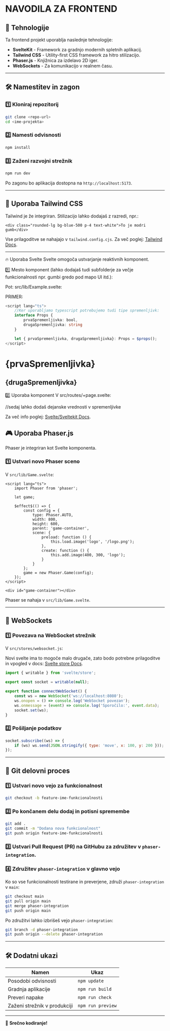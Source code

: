 # NAVODILA ZA FRONTEND

## 📌 Tehnologije

Ta frontend projekt uporablja naslednje tehnologije:

- **SvelteKit** - Framework za gradnjo modernih spletnih aplikacij.
- **Tailwind CSS** - Utility-first CSS framework za hitro stilizacijo.
- **Phaser.js** - Knjižnica za izdelavo 2D iger.
- **WebSockets** - Za komunikacijo v realnem času.

---

## 🛠️ Namestitev in zagon

### 1️⃣ Kloniraj repozitorij

```sh
git clone <repo-url>
cd <ime-projekta>
```

### 2️⃣ Namesti odvisnosti

```sh
npm install
```

### 3️⃣ Zaženi razvojni strežnik

```sh
npm run dev
```

Po zagonu bo aplikacija dostopna na `http://localhost:5173`.

---

## 🎨 Uporaba Tailwind CSS

Tailwind je že integriran. Stilizacijo lahko dodajaš z razredi, npr.:

```svelte
<div class="rounded-lg bg-blue-500 p-4 text-white">To je modri gumb</div>
```

Vse prilagoditve se nahajajo v `tailwind.config.cjs`.
Za več poglej: [Tailwind Docs](https://tailwindcss.com/docs/installation/using-vite).

---

🔥 Uporaba Svelte
Svelte omogoča ustvarjanje reaktivnih komponent.

1️⃣ Mesto komponent (lahko dodajaš tudi subfolderje za večje funkcionalnosti npr. gumbi gredo pod mapo UI itd.):

Pot: src/lib/Example.svelte:

PRIMER:

```ts
<script lang="ts">
    //Ker uporabljamo typescript potrebujemo tudi tipe spremenljivk:
	interface Props {
		prvaSpremenljivka: bool,
        drugaSpremenljivka: string
	}

	let { prvaSpremenljivka, drugaSpremenljivka}: Props = $props();
</script>
```

<div>
    <h1>{prvaSpremenljivka}</h1>
    <h2>{drugaSpremenljivka}</h2>
</div>

2️⃣ Uporaba komponent
V src/routes/+page.svelte:

<script>
    import Example from '../lib/Example.svelte';
</script>

//sedaj lahko dodaš dejanske vrednosti v spremenljivke
<Example prvaSpremenljivka={true} drugaSpremenljivka="test"/>

Za več info poglej: [Svelte/Sveltekit Docs](https://svelte.dev/docs).

## 🎮 Uporaba Phaser.js

Phaser je integriran kot Svelte komponenta.

### 1️⃣ Ustvari novo Phaser sceno

V `src/lib/Game.svelte`:

```svelte
<script lang="ts">
	import Phaser from 'phaser';

	let game;

	$effect$(() => {
		const config = {
			type: Phaser.AUTO,
			width: 800,
			height: 600,
			parent: 'game-container',
			scene: {
				preload: function () {
					this.load.image('logo', '/logo.png');
				},
				create: function () {
					this.add.image(400, 300, 'logo');
				}
			}
		};
		game = new Phaser.Game(config);
	});
</script>

<div id="game-container"></div>
```

Phaser se nahaja v `src/lib/Game.svelte`.

---

## 🔗 WebSockets

### 1️⃣ Povezava na WebSocket strežnik

V `src/stores/websocket.js`:

Novi svelte ima to mogoče malo drugače, zato bodo potrebne prilagoditve in vpogled v docs:
[Svelte store Docs](https://svelte.dev/docs/svelte/svelte-store).

```js
import { writable } from 'svelte/store';

export const socket = writable(null);

export function connectWebSocket() {
	const ws = new WebSocket('ws://localhost:8080');
	ws.onopen = () => console.log('WebSocket povezan');
	ws.onmessage = (event) => console.log('Sporočilo:', event.data);
	socket.set(ws);
}
```

### 2️⃣ Pošiljanje podatkov

```js
socket.subscribe((ws) => {
	if (ws) ws.send(JSON.stringify({ type: 'move', x: 100, y: 200 }));
});
```

---

## 🔀 Git delovni proces

### 1️⃣ Ustvari novo vejo za funkcionalnost

```sh
git checkout -b feature-ime-funkcionalnosti
```

### 2️⃣ Po končanem delu dodaj in potisni spremembe

```sh
git add .
git commit -m "Dodana nova funkcionalnost"
git push origin feature-ime-funkcionalnosti
```

### 3️⃣ Ustvari **Pull Request (PR)** na GitHubu za združitev v `phaser-integration`.

### 4️⃣ Združitev `phaser-integration` v glavno vejo

Ko so vse funkcionalnosti testirane in preverjene, združi `phaser-integration` v `main`:

```sh
git checkout main
git pull origin main
git merge phaser-integration
git push origin main
```

Po združitvi lahko izbrišeš vejo `phaser-integration`:

```sh
git branch -d phaser-integration
git push origin --delete phaser-integration
```

---

## 🛠️ Dodatni ukazi

| Namen                        | Ukaz              |
| ---------------------------- | ----------------- |
| Posodobi odvisnosti          | `npm update`      |
| Gradnja aplikacije           | `npm run build`   |
| Preveri napake               | `npm run check`   |
| Zaženi strežnik v produkciji | `npm run preview` |

---

🚀 **Srečno kodiranje!**

